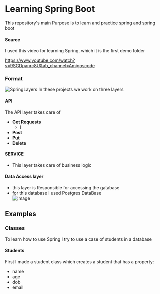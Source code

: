 # Learning Spring Boot

This repository's main Purpose is to learn and practice spring and spring boot

#### Source

I used this video for learning  Spring, which it is the first demo folder

https://www.youtube.com/watch?v=9SGDpanrc8U&ab_channel=Amigoscode

### Format
![SpringLayers](https://user-images.githubusercontent.com/46730204/207944680-dac0f57d-501d-40a7-8ce2-1bcfeea5dc53.png)
In these projects we work on three layers
#### API
The API layer takes care of</br>
- **Get Requests**
  - I
- **Post**
- **Put**
- **Delete**
#### SERVICE
- This layer takes care of business logic
#### Data Access layer
- this layer is Responsible for accessing the gatabase
 - for this database I used Postgres DataBase</br> 
 ![image](https://user-images.githubusercontent.com/46730204/207957917-fd36ab32-f8a7-468a-b21a-f41fdd84b269.png)</br>
 
 ## Examples</br>
 ### Classes</br>
 To learn how to use Spring I try to use a case of students in a database
 #### Students
 First I made a student class which creates a student that has a property:</br>
 - name
 - age
 - dob
 - email
 #### 
 

